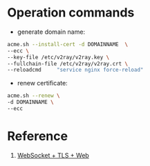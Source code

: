 
# Operation commands

- generate domain name: 

``` bash
acme.sh --install-cert -d DOMAINNAME  \
--ecc \
--key-file /etc/v2ray/v2ray.key \
--fullchain-file /etc/v2ray/v2ray.crt \
--reloadcmd     "service nginx force-reload"
```

- renew certificate: 

``` bash
acme.sh --renew \
-d DOMAINNAME \
--ecc
```


# Reference 

1. [ WebSocket + TLS + Web](https://guide.v2fly.org/advanced/wss_and_web.html)